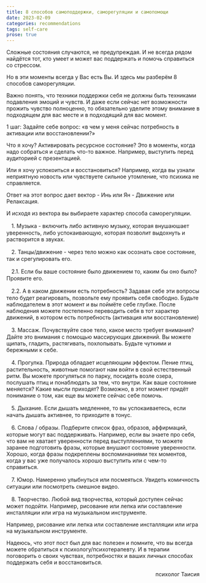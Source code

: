 ```yaml
---
title: 8 способов самоподдержки, саморегуляции и самопомощи
date: 2023-02-09
categories: recommendations
tags: self-care
prose: true
---
```

Сложные состояния случаются, не предупреждая. И не всегда рядом найдётся тот, кто умеет и может вас поддержать и помочь справиться со стрессом.

Но в эти моменты всегда у Вас есть Вы. И здесь мы разберём 8 способов саморегуляции.

Важно понять, что техники поддержки себя не должны быть техниками подавления эмоций и чувств.  И даже если сейчас нет возможности прожить чувство полноценно, то обязательно уделите этому внимание в подходящем для вас месте и в подходящий для вас момент.

1 шаг: Задайте себе вопрос: «в чем у меня сейчас потребность в активации или восстановлении?»

Что я хочу?
Активировать ресурсное состояние?
Это в моменты, когда надо собраться и сделать что-то важное. Например, выступить перед аудиторией с презентацией.

Или я хочу успокоиться и восстановиться?
Например, когда вы узнали неприятную новость или чувствуете сильное утомление, что психика не справляется.

Ответ на этот вопрос дает вектор - Инь или Ян - Движение или Релаксация.

И исходя из вектора вы выбираете характер способа саморегуляции.


ㅤ1. Музыка - включить либо активную музыку, которая внушаюшает уверенность, либо успокаивающую, которая позволит выдохнуть и растворится в звуках.

ㅤ2. Танцы/движение - через тело можно как осознать свое состояние, так и срегулировать его.

ㅤ2.1. Если бы ваше состояние было движением то, каким бы оно было?
  Проявите его.

ㅤ2.2. А в каком движении есть потребность?
  Задавая себе эти вопросы тело будет реагировать, позвольте ему проявить себя свободно. Будьте наблюдателем в этот момент и вы поймёте себе глубже. После наблюдения можете постепенно переводить себя в тот характер движений, в котором есть потребность (активация или восстановление)

ㅤ3. Массаж. Почувствуйте свое тело, какое место требует внимания? Дайте это внимания с помощью массирующих движений. Вы можете щипать, гладить, растягивать, похлопывать. Будьте чуткими и бережными к себе.

ㅤ4. Прогулка. Природа обладает исцеляющим эффектом. Пение птиц, растительность, животные помогают нам войти в свой естественный ритм. Вы можете прогуляться по парку, посидеть возле озера, послушать птиц и понаблюдать за тем, что внутри. Как ваше состояние меняется? Какие мысли приходят?  Возможно, в этот момент придёт понимание о том, как еще вы можете сейчас себе помочь.

ㅤ5. Дыхание. Если дышать медленнее, то вы успокаиваетесь, если начать дышать активнее, то приходите в тонус.

ㅤ6. Слова / образы. Подберите список фраз, образов, аффирмаций, которые могут вас поддерживать. Например, если вы знаете про себя, что вам не хватает уверенности перед выступлениями, то можете заранее подготовить фразы, которые внушают состояние уверенности. Хорошо, когда фразы подкреплены воспоминаниями тех моментов, когда у вас уже получалось хорошо выступить или с чем-то справиться.

ㅤ7. Юмор. Намеренно улыбнуться или посмеяться. Увидеть комичность ситуации или посмотреть смешное видео.

ㅤ8. Творчество. Любой вид творчества, который доступен сейчас может подойти. Например, рисование или лепка или составление инсталляции или игра на музыкальном инструменте. 

Например, рисование или лепка или составление инсталляции или игра на музыкальном инструменте.

Надеюсь, что этот пост был для вас полезен и помните, что вы всегда можете обратиться к психологу/психотерапевту. И в терапии поговорить о своих чувствах, потребностях и ваших личных способах поддержать себя и восстановиться.

<p style="text-align: right">психолог Таисия</p>

